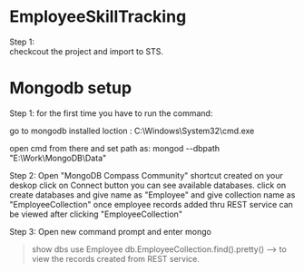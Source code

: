 # EmployeeSkillTracking 

Step 1:  
checkcout the project and import to STS.


# Mongodb setup
Step 1:
for the first time you have to run the command:

go to mongodb installed loction : C:\Windows\System32\cmd.exe

open cmd from there and set path as: mongod --dbpath "E:\Work\MongoDB\Data"


Step 2: Open "MongoDB Compass Community" shortcut created on your deskop
click on Connect button
you can see available databases. 
click on create databases and give name as "Employee" and give collection name as "EmployeeCollection"
once employee records added thru REST service can be viewed after clicking "EmployeeCollection"

Step 3: Open new command prompt and enter mongo
>show dbs
>use Employee 
>db.EmployeeCollection.find().pretty() --> to view the records created from REST service.
